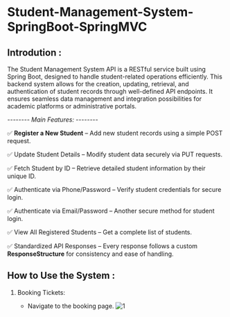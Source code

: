 # Student-Management-System-SpringBoot-SpringMVC

## Introdution :
The Student Management System API is a RESTful service built using Spring Boot, designed to handle student-related operations efficiently. This backend system allows for the creation, updating, retrieval, and authentication of student records through well-defined API endpoints. It ensures seamless data management and integration possibilities for academic platforms or administrative portals.

*-------- Main Features: --------*

✅ **Register a New Student** – Add new student records using a simple POST request.

✅ Update Student Details – Modify student data securely via PUT requests.

✅ Fetch Student by ID – Retrieve detailed student information by their unique ID.

✅ Authenticate via Phone/Password – Verify student credentials for secure login.

✅ Authenticate via Email/Password – Another secure method for student login.

✅ View All Registered Students – Get a complete list of students.

✅ Standardized API Responses – Every response follows a custom **ResponseStructure** for consistency and ease of handling.

## How to Use the System :

1.  Booking Tickets:
   
      -  Navigate to the booking page.
         ![1](https://github.com/user-attachments/assets/4588ebdc-df00-457c-9681-9f5efb13f28b)
